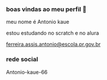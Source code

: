 ### boas vindas ao meu perfil 🦇

meu nome é Antonio kaue

estou estudando no scratch e no alura

ferreira.assis.antonio@escola.pr.gov.br

### rede social 
Antonio-kaue-66

